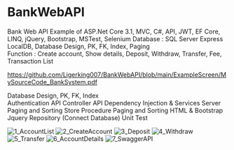 # BankWebAPI
Bank Web API
Example of ASP.Net Core 3.1, MVC, C#, API, JWT, EF Core, LINQ, jQuery, Bootstrap, MSTest, Selenium 
Database : SQL Server Express LocalDB, Database Design, PK, FK, Index, Paging  
Function : Create account, Show details, Deposit, Withdraw, Transfer, Fee, Transaction List 

https://github.com/Ligerking007/BankWebAPI/blob/main/ExampleScreen/MySourceCode_BankSystem.pdf

Database Design, PK, FK, Index      
Authentication API
Controller API
Dependency Injection & Services
Server Paging and Sorting
Store Procedure Paging and Sorting
HTML & Bootstrap
Jquery
Repository (Connect Database)
Unit Test

![1_AccountList](https://user-images.githubusercontent.com/86141914/123312614-c8554c80-d552-11eb-8c3e-f5ebf5485b81.JPG)
![2_CreateAccount](https://user-images.githubusercontent.com/86141914/123312632-cf7c5a80-d552-11eb-9441-d2b4a49ec745.JPG)
![3_Deposit](https://user-images.githubusercontent.com/86141914/123312646-d1461e00-d552-11eb-8f08-acefefde9fb3.JPG)
![4_Withdraw](https://user-images.githubusercontent.com/86141914/123312648-d1deb480-d552-11eb-8b01-81f9cdf469e9.JPG)
![5_Transfer](https://user-images.githubusercontent.com/86141914/123312651-d2774b00-d552-11eb-97c7-af057ab64f44.JPG)
![6_AccountDetails](https://user-images.githubusercontent.com/86141914/123312652-d30fe180-d552-11eb-97c1-9c220890ab8a.JPG)
![7_SwaggerAPI](https://user-images.githubusercontent.com/86141914/123312654-d30fe180-d552-11eb-8c04-ed574517b752.JPG)
